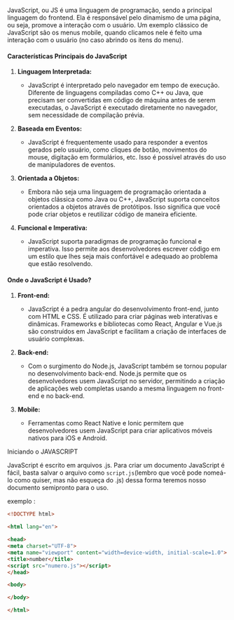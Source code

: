 JavaScript, ou JS é uma linguagem de programação, sendo a principal linguagem do frontend. Ela é responsável pelo dinamismo de uma página, ou seja, promove a interação com o usuário. Um exemplo clássico de JavaScript são os menus mobile, quando clicamos nele é feito uma interação com o usuário (no caso abrindo os itens do menu).
#### Características Principais do JavaScript

1. **Linguagem Interpretada:**
    
    - JavaScript é interpretado pelo navegador em tempo de execução. Diferente de linguagens compiladas como C++ ou Java, que precisam ser convertidas em código de máquina antes de serem executadas, o JavaScript é executado diretamente no navegador, sem necessidade de compilação prévia.
2. **Baseada em Eventos:**
    
    - JavaScript é frequentemente usado para responder a eventos gerados pelo usuário, como cliques de botão, movimentos do mouse, digitação em formulários, etc. Isso é possível através do uso de manipuladores de eventos.
      
3. **Orientada a Objetos:**
    
    - Embora não seja uma linguagem de programação orientada a objetos clássica como Java ou C++, JavaScript suporta conceitos orientados a objetos através de protótipos. Isso significa que você pode criar objetos e reutilizar código de maneira eficiente.
      
4. **Funcional e Imperativa:**
    
    - JavaScript suporta paradigmas de programação funcional e imperativa. Isso permite aos desenvolvedores escrever código em um estilo que lhes seja mais confortável e adequado ao problema que estão resolvendo.

#### Onde o JavaScript é Usado?

1. **Front-end:**
    
    - JavaScript é a pedra angular do desenvolvimento front-end, junto com HTML e CSS. É utilizado para criar páginas web interativas e dinâmicas. Frameworks e bibliotecas como React, Angular e Vue.js são construídos em JavaScript e facilitam a criação de interfaces de usuário complexas.
      
2. **Back-end:**
    
    - Com o surgimento do Node.js, JavaScript também se tornou popular no desenvolvimento back-end. Node.js permite que os desenvolvedores usem JavaScript no servidor, permitindo a criação de aplicações web completas usando a mesma linguagem no front-end e no back-end.
      
3. **Mobile:**
    
    - Ferramentas como React Native e Ionic permitem que desenvolvedores usem JavaScript para criar aplicativos móveis nativos para iOS e Android.


Iniciando o JAVASCRIPT

JavaScript é escrito em arquivos .js. Para criar um documento JavaScript é fácil, basta salvar o arquivo como `script.js`(lembro que você pode nomeá-lo como quiser, mas não esqueça do .js) dessa forma teremos nosso documento semipronto para o uso.

exemplo :

```html
<!DOCTYPE html>

<html lang="en">

<head>
<meta charset="UTF-8">
<meta name="viewport" content="width=device-width, initial-scale=1.0">
<title>number</title>
<script src="numero.js"></script>
</head>

<body>

</body>

</html>
```

